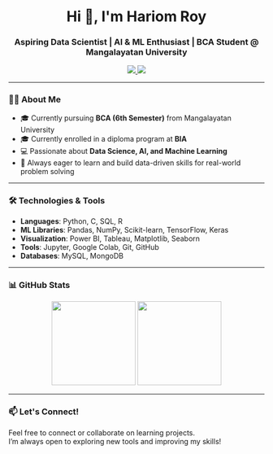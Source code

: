 <h1 align="center">Hi 👋, I'm Hariom Roy</h1>
<h3 align="center">Aspiring Data Scientist | AI & ML Enthusiast | BCA Student @ Mangalayatan University</h3>

<p align="center">
  <a href="https://www.linkedin.com/in/hariom-roy-7a23b02b5" target="_blank">
    <img src="https://img.shields.io/badge/LinkedIn-blue?style=for-the-badge&logo=linkedin" />
  </a>
  <a href="https://github.com/Hariomroyy" target="_blank">
    <img src="https://img.shields.io/badge/GitHub-black?style=for-the-badge&logo=github" />
  </a>
</p>

---

### 🧑‍🎓 About Me

- 🎓 Currently pursuing **BCA (6th Semester)** from Mangalayatan University  
- 🎓 Currently enrolled in a diploma program at **BIA**  
- 💻 Passionate about **Data Science, AI, and Machine Learning**
- 🧠 Always eager to learn and build data-driven skills for real-world problem solving  

---

### 🛠️ Technologies & Tools

- **Languages**: Python, C, SQL, R  
- **ML Libraries**: Pandas, NumPy, Scikit-learn, TensorFlow, Keras  
- **Visualization**: Power BI, Tableau, Matplotlib, Seaborn  
- **Tools**: Jupyter, Google Colab, Git, GitHub  
- **Databases**: MySQL, MongoDB

---

### 📊 GitHub Stats

<p align="center">
  <img src="https://github-readme-stats.vercel.app/api?username=Hariomroyy&show_icons=true&theme=radical" height="165" />
  <img src="https://github-readme-stats.vercel.app/api/top-langs/?username=Hariomroyy&layout=compact&theme=radical" height="165" />
</p>

---

### 📫 Let's Connect!

Feel free to connect or collaborate on learning projects.  
I’m always open to exploring new tools and improving my skills!

